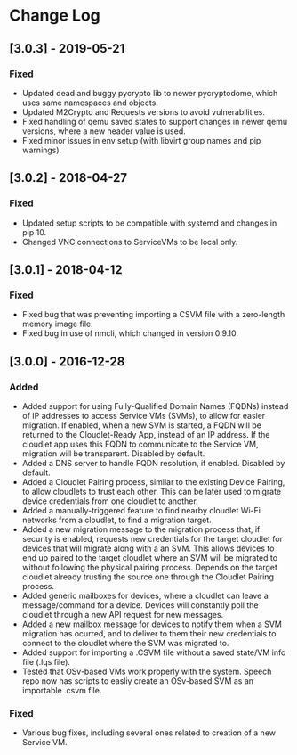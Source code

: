 # Change Log

## [3.0.3] - 2019-05-21

### Fixed
- Updated dead and buggy pycrypto lib to newer pycryptodome, which uses same namespaces and objects.
- Updated M2Crypto and Requests versions to avoid vulnerabilities.
- Fixed handling of qemu saved states to support changes in newer qemu versions, where a new header value is used.
- Fixed minor issues in env setup (with libvirt group names and pip warnings).

## [3.0.2] - 2018-04-27
### Fixed
- Updated setup scripts to be compatible with systemd and changes in pip 10.
- Changed VNC connections to ServiceVMs to be local only.

## [3.0.1] - 2018-04-12
### Fixed
- Fixed bug that was preventing importing a CSVM file with a zero-length memory image file.
- Fixed bug in use of nmcli, which changed in version 0.9.10.

## [3.0.0] - 2016-12-28
### Added
- Added support for using Fully-Qualified Domain Names (FQDNs) instead of IP addresses to access Service VMs (SVMs), to allow for easier migration. If enabled, when a new SVM  is started, a FQDN will be returned to the Cloudlet-Ready App, instead of an IP address. If the cloudlet app uses this FQDN to communicate to the Service VM, migration will be transparent. Disabled by default.
- Added a DNS server to handle FQDN resolution, if enabled. Disabled by default.
- Added a Cloudlet Pairing process, similar to the existing Device Pairing, to allow cloudlets to trust each other. This can be later used to migrate device credentials from one cloudlet to another.
- Added a manually-triggered feature to find nearby cloudlet Wi-Fi networks from a cloudlet, to find a migration target.
- Added a new migration message to the migration process that, if security is enabled, requests new credentials for the target cloudlet for devices that will migrate along with a an SVM. This allows devices to end up paired to the target cloudlet where an SVM will be migrated to without following the physical pairing process. Depends on the target cloudlet already trusting the source one through the Cloudlet Pairing process.
- Added generic mailboxes for devices, where a cloudlet can leave a message/command for a device. Devices will constantly poll the cloudlet through a new API request for new messages.
- Added a new mailbox message for devices to notify them when a SVM migration has ocurred, and to deliver to them their new credentials to connect to the cloudlet where the SVM was migrated to.
- Added support for importing a .CSVM file without a saved state/VM info file (.lqs file).
- Tested that OSv-based VMs work properly with the system. Speech repo now has scripts to easliy create an OSv-based SVM as an importable .csvm file.

### Fixed
- Various bug fixes, including several ones related to creation of a new Service VM.
